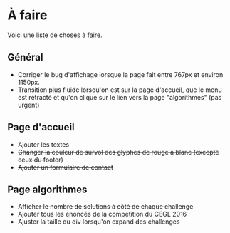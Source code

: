 À faire
===
Voici une liste de choses à faire.

Général
---
+ Corriger le bug d'affichage lorsque la page fait entre 767px et environ 1150px.
+ Transition plus fluide lorsqu'on est sur la page d'accueil, que le menu est rétracté et qu'on clique sur le lien vers la page "algorithmes" (pas urgent)

Page d'accueil
---
+ Ajouter les textes
+ <del>Changer la couleur de survol des glyphes de rouge à blanc (excepté ceux du footer)</del>
+ <del>Ajouter un formulaire de contact</del>

Page algorithmes
---
+ <del>Afficher le nombre de solutions à côté de chaque challenge</del>
+ Ajouter tous les énoncés de la compétition du CEGL 2016
+ <del>Ajuster la taille du div lorsqu'on expand des challenges</del> 
